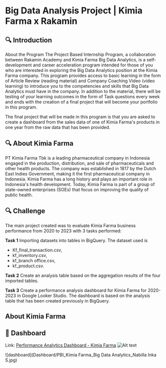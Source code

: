 # Big Data Analysis Project | Kimia Farma x Rakamin

## 🔍 **Introduction**
About the Program
The Project Based Internship Program, a collaboration between Rakamin Academy and Kimia Farma Big Data Analytics, is a self-development and career acceleration program intended for those of you who are interested in exploring the Big Data Analytics position at the Kimia Farma company. This program provides access to basic learning in the form of Article Review (reading material) and Company Coaching Video (video learning) to introduce you to the competencies and skills that Big Data Analytics must have in the company. In addition to the material, there will be testing of your learning outcomes in the form of Task questions every week and ends with the creation of a final project that will become your portfolio in this program.

The final project that will be made in this program is that you are asked to create a dashboard from the sales data of one of Kimia Farma's products in one year from the raw data that has been provided. 

## 🔍 **About Kimia Farma**
PT Kimia Farma Tbk is a leading pharmaceutical company in Indonesia engaged in the production, distribution, and sale of pharmaceuticals and other health products. The company was established in 1817 by the Dutch East Indies Government, making it the first pharmaceutical company in Indonesia. Kimia Farma has a long history and plays an important role in Indonesia's health development. Today, Kimia Farma is part of a group of state-owned enterprises (SOEs) that focus on improving the quality of public health.

## 🔍 **Challenge**
The main project created was to evaluate Kimia Farma business performance from 2020 to 2023 
with 3 tasks performed:

**Task 1**
Importing datasets into tables in BigQuery. The dataset used is
- Kf_final_transaction.csv, 
- kf_inventory.csv,
- kf_branch office.csv,
- kf_product.csv.

**Task 2**
Create an analysis table based on the aggregation results of the four imported tables.

**Task 3** 
Create a performance analysis dashboard for Kimia Farma for 2020-2023 in Google Looker Studio. The dashboard is based on the analysis table that has been created previously in BigQuery.


## About Kimia Farma

## 📂 **Dashboard**
Link: [Performance Analytics Dashboard - Kimia Farma](https://lookerstudio.google.com/s/nGRxQ9a-NnM)
![Alt text](https://raw.githubusercontent.com/username/repo/main/images/logo.png)

![dashboard](Dashboard/PBI_Kimia Farma_Big Data Analytics_Nabilla Inka S.jpg)
